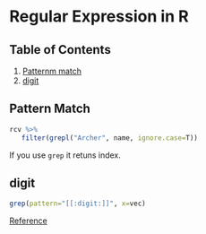 # Regular Expression in R

## Table of Contents
1. [Patternm match](#pattern-match)
2. [digit](#digit)

## Pattern Match
```r
rcv %>%
   filter(grepl("Archer", name, ignore.case=T))
```
If you use `grep` it retuns index.

## digit
```r
grep(pattern="[[:digit:]]", x=vec)
```
[Reference](https://stackoverflow.com/a/11525461/4357279)

